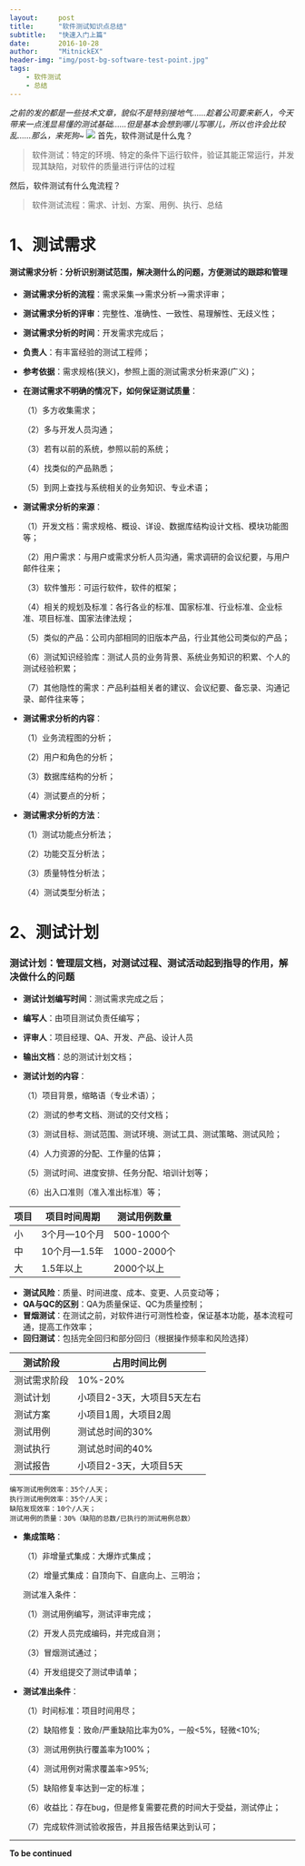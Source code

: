 ```yaml
---
layout:     post
title:      "软件测试知识点总结"
subtitle:   "快速入门上篇"
date:       2016-10-28
author:     "MitnickEX"
header-img: "img/post-bg-software-test-point.jpg"
tags:
    - 软件测试
    - 总结
---
```


*之前的发的都是一些技术文章，貌似不是特别接地气……趁着公司要来新人，今天带来一点浅显易懂的测试基础……但是基本会想到哪儿写哪儿，所以也许会比较乱……那么，来死狗~*
![](http://i.imgur.com/rQDaWrr.jpg)
首先，软件测试是什么鬼？
> 软件测试：特定的环境、特定的条件下运行软件，验证其能正常运行，并发现其缺陷，对软件的质量进行评估的过程

然后，软件测试有什么鬼流程？
> 软件测试流程：需求、计划、方案、用例、执行、总结

# 1、测试需求 #
#### 测试需求分析：分析识别测试范围，解决测什么的问题，方便测试的跟踪和管理 ####
- **测试需求分析的流程**：需求采集—>需求分析—>需求评审；
- **测试需求分析的评审**：完整性、准确性、一致性、易理解性、无歧义性；
- **测试需求分析的时间**：开发需求完成后；
- **负责人**：有丰富经验的测试工程师；
- **参考依据**：需求规格(狭义)，参照上面的测试需求分析来源(广义)；
- **在测试需求不明确的情况下，如何保证测试质量**：

	（1）多方收集需求；
	
	（2）多与开发人员沟通；
	
	（3）若有以前的系统，参照以前的系统；
	
	（4）找类似的产品熟悉；
	
	（5）到网上查找与系统相关的业务知识、专业术语；

- **测试需求分析的来源**：

	（1）开发文档：需求规格、概设、详设、数据库结构设计文档、模块功能图等；
	
	（2）用户需求：与用户或需求分析人员沟通，需求调研的会议纪要，与用户邮件往来；
	
	（3）软件雏形：可运行软件，软件的框架；
	
	（4）相关的规划及标准：各行各业的标准、国家标准、行业标准、企业标准、项目标准、国家法律法规；
	
	（5）类似的产品：公司内部相同的旧版本产品，行业其他公司类似的产品；
	
	（6）测试知识经验库：测试人员的业务背景、系统业务知识的积累、个人的测试经验积累；
	
	（7）其他隐性的需求：产品利益相关者的建议、会议纪要、备忘录、沟通记录、邮件往来等；

- **测试需求分析的内容**：

	（1）业务流程图的分析；
	
	（2）用户和角色的分析；
	
	（3）数据库结构的分析；
	
	（4）测试要点的分析；

- **测试需求分析的方法**：

	（1）测试功能点分析法；
	
	（2）功能交互分析法；
	
	（3）质量特性分析法；
	
	（4）测试类型分析法；
# 2、测试计划 #

### 测试计划：管理层文档，对测试过程、测试活动起到指导的作用，解决做什么的问题 ###

- **测试计划编写时间**：测试需求完成之后；
- **编写人**：由项目测试负责任编写；
- **评审人**：项目经理、QA、开发、产品、设计人员
- **输出文档**：总的测试计划文档；
- **测试计划的内容**：

	（1）项目背景，缩略语（专业术语）；
	
	（2）测试的参考文档、测试的交付文档；
	
	（3）测试目标、测试范围、测试环境、测试工具、测试策略、测试风险；
	
	（4）人力资源的分配、工作量的估算；
	
	（5）测试时间、进度安排、任务分配、培训计划等；
	
	（6）出入口准则（准入准出标准）等；

|项目|项目时间周期|测试用例数量|
|---|---|---|
|小|	3个月—10个月|500-1000个|
|中|10个月—1.5年|1000-2000个|
|大|	1.5年以上|2000个以上|

- **测试风险**：质量、时间进度、成本、变更、人员变动等；
- **QA与QC的区别**：QA为质量保证、QC为质量控制；
- **冒烟测试**：在测试之前，对软件进行可测性检查，保证基本功能，基本流程可通，提高工作效率；
- **回归测试**：包括完全回归和部分回归（根据操作频率和风险选择）

|测试阶段|	占用时间比例|
|---|---|
|测试需求阶段|	10%-20%|
|测试计划|	小项目2-3天，大项目5天左右|
|测试方案|	小项目1周，大项目2周|
|测试用例|	测试总时间的30%|
|测试执行|	测试总时间的40%|
|测试报告|	小项目2-3天，大项目5天|
 
    编写测试用例效率：35个/人天；
    执行测试用例效率：35个/人天；
    缺陷发现效率：10个/人天；
    测试用例的质量：30%（缺陷的总数/已执行的测试用例总数）

- **集成策略**：

	（1）非增量式集成：大爆炸式集成；
	
	（2）增量式集成：自顶向下、自底向上、三明治；
	
	测试准入条件：
	
	（1）测试用例编写，测试评审完成；
	
	（2）开发人员完成编码，并完成自测；
	
	（3）冒烟测试通过；
	
	（4）开发组提交了测试申请单；

- **测试准出条件**：

	（1）时间标准：项目时间用尽；
	
	（2）缺陷修复：致命/严重缺陷比率为0%，一般<5%，轻微<10%;
	
	（3）测试用例执行覆盖率为100%；
	
	（4）测试用例对需求覆盖率>95%;
	
	（5）缺陷修复率达到一定的标准；
	
	（6）收益比：存在bug，但是修复需要花费的时间大于受益，测试停止；
	
	（7）完成软件测试验收报告，并且报告结果达到认可；

---
**To be continued**
